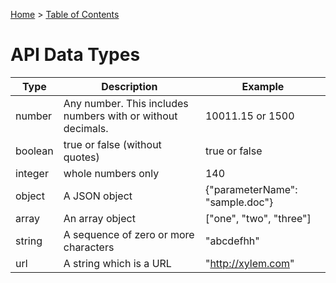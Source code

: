 [Home](/README.md) > [Table of Contents](/Table-of-content.md)

# API Data Types


Type    | Description                                                                                                                | Example
------- | -------------------------------------------------------------------------------------------------------------------------- | -------------
number  | Any number. This includes numbers with or without decimals.                                                                | 10011.15 or 1500
boolean | true or false (without quotes)                                                                                             | true or false
integer | whole numbers only                                                                                                         | 140
object  | A JSON object                                                                                                              | {"parameterName": "sample.doc"}
array   | An array object                                                                                                            | ["one", "two", "three"]
string  | A sequence of zero or more characters                                                                                      | "abcdefhh"
url     | A string which is a URL                                                                                                    | "http://xylem.com"
